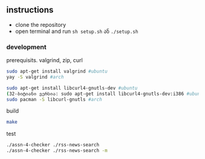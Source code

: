 ## instructions
- clone the repository
- open terminal and run `sh setup.sh` ან `./setup.sh`

### development

prerequisits. valgrind, zip, curl

```sh
sudo apt-get install valgrind #ubuntu
yay -S valgrind #arch

sudo apt-get install libcurl4-gnutls-dev #ubuntu
(32-ბიტიანი ვერსია: sudo apt-get install libcurl4-gnutls-dev:i386 #ubuntu)
sudo pacman -S libcurl-gnutls #arch
```

build

```sh
make
```

test

```sh
./assn-4-checker ./rss-news-search
./assn-4-checker ./rss-news-search -m
```
